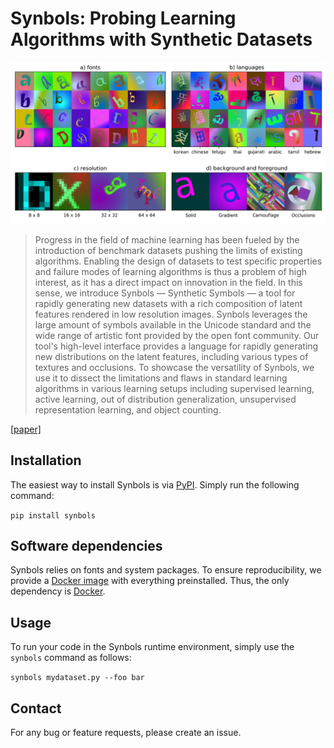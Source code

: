 # Synbols: Probing Learning Algorithms with Synthetic Datasets

![Synbols](https://github.com/ElementAI/synbols/raw/master/cover.png)

> Progress in the field of machine learning has been fueled by the introduction of benchmark datasets pushing the limits of existing algorithms.  Enabling the design of datasets to test specific properties and failure modes of learning algorithms is thus a problem of high interest, as it has a direct impact on innovation in the field. In this sense, we introduce Synbols — Synthetic Symbols — a tool for rapidly generating new datasets with a rich composition of latent features rendered in low resolution images. Synbols leverages the large amount of symbols available in the Unicode standard and the wide range of artistic font provided by the open font community. Our tool's high-level interface provides a language for rapidly generating new distributions on the latent features, including various types of textures and occlusions. To showcase the versatility of Synbols, we use it to dissect the limitations and flaws in standard learning algorithms in various learning setups including supervised learning, active learning, out of distribution generalization, unsupervised representation learning, and object counting.

[[paper]](link)

## Installation

The easiest way to install Synbols is via [PyPI](https://pypi.org/project/synbols/). Simply run the following command:

`pip install synbols`


## Software dependencies

Synbols relies on fonts and system packages. To ensure reproducibility, we provide a [Docker image](https://hub.docker.com/repository/docker/aldro61/synbols) with everything
preinstalled. Thus, the only dependency is [Docker](https://docs.docker.com/get-docker/).

## Usage

To run your code in the Synbols runtime environment, simply use the `synbols` command as follows:

`synbols mydataset.py --foo bar`


## Contact

For any bug or feature requests, please create an issue.
